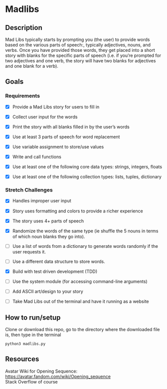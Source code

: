 # Madlibs

## Description
Mad Libs typically starts by prompting you (the user) to provide words based on the various parts of speech:, typically adjectives, nouns, and verbs. Once you have provided those words, they get placed into a short story with blanks for the specific parts of speech (i.e. if you’re prompted for two adjectives and one verb, the story will have two blanks for adjectives and one blank for a verb).

## Goals
### Requirements
- [x] Provide a Mad Libs story for users to fill in
- [x] Collect user input for the words
- [x] Print the story with all blanks filled in by the user’s words
- [x] Use at least 3 parts of speech for word replacement
- [x] Use variable assignment to store/use values
- [x] Write and call functions
- [x] Use at least one of the following core data types: strings, integers, floats
- [x] Use at least one of the following collection types: lists, tuples, dictionary


### Stretch Challenges
- [x] Handles improper user input
- [x] Story uses formatting and colors to provide a richer experience
- [x] The story uses 4+ parts of speech
- [x] Randomize the words of the same type (ie shuffle the 5 nouns in terms of which noun blanks they go into).
- [ ] Use a list of words from a dictionary to generate words randomly if the user requests it.
- [ ] Use a different data structure to store words.
- [x] Build with test driven development (TDD)
- [ ] Use the system module (for accessing command-line arguments)
- [ ] Add ASCII art/design to your story
- [ ] Take Mad Libs out of the terminal and have it running as a website


## How to run/setup
Clone or download this repo, go to the directory where the downloaded file is, then type in the terminal
```
python3 madlibs.py
```

## Resources
Avatar Wiki for Opening Sequence: https://avatar.fandom.com/wiki/Opening_sequence  
Stack Overflow of course
